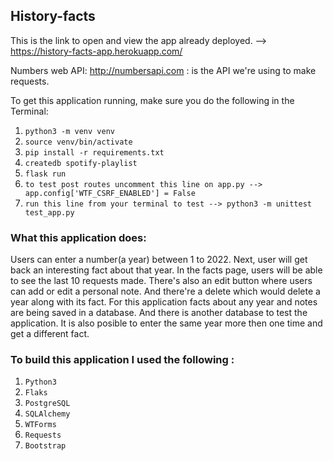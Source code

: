 ## History-facts

This is the link to open and view the app already deployed. --> https://history-facts-app.herokuapp.com/

Numbers web API: http://numbersapi.com  : is the API we're using to make requests.

To get this application running, make sure you do the following in the Terminal:

1. `python3 -m venv venv`
2. `source venv/bin/activate`
3. `pip install -r requirements.txt`
4. `createdb spotify-playlist`
5. `flask run`
6. `to test post routes uncomment this line on app.py --> app.config['WTF_CSRF_ENABLED'] = False`
7. `run this line from your terminal to test --> python3 -m unittest test_app.py`


### What this application does:

Users can enter a number(a year) between 1 to 2022.
Next, user will get back an interesting fact about that year.
In the facts page, users will be able to see the last 10 requests made.
There's also an edit button where users can add or edit a personal note.
And there're a delete which would delete a year along with its fact.
For this application facts about any year and notes are being saved in a database.
And there is another database to test the application.
It is also posible to enter the same year more then one time and get a different fact.


### To build this application I used the following :
1. `Python3`
2. `Flaks`
3. `PostgreSQL`
3. `SQLAlchemy`
4. `WTForms`
5. `Requests`
6. `Bootstrap`




